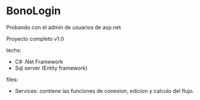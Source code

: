 # BonoLogin
Probando con el admin de usuarios de asp.net

Proyecto completo v1.0
 
 techs:
 
 - C# .Net Framework
 - Sql server (Entity framework)
 
 files:
 - Services: contiene las funciones de conexion, edicion y calculo del flujo.
